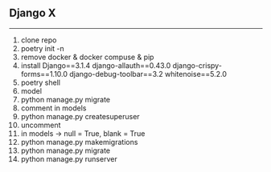 ## Django X

---
1. clone repo 
2. poetry init -n
3. remove docker & docker compuse & pip
4. install
	Django==3.1.4
	django-allauth==0.43.0
	django-crispy-forms==1.10.0
	django-debug-toolbar==3.2
	whitenoise==5.2.0
5. poetry shell
6. model
7. python manage.py migrate
8. comment in models
9. python manage.py createsuperuser
10. uncomment
11. in models -> null = True, blank = True
12. python manage.py makemigrations
13. python manage.py migrate
14. python manage.py runserver

